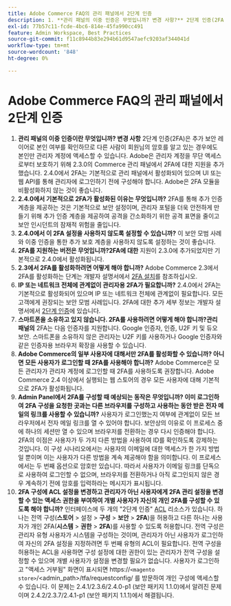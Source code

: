 ```yaml
---
title: Adobe Commerce FAQ의 관리 패널에서 2단계 인증
description: 1. **관리 패널의 이중 인증은 무엇입니까? 변경 사항?** 2단계 인증(2FA)은 추가 보안 레이어로 신원을 확인하므로, 다른 사람이 암호를 알고 있더라도 관리자 계정에만 액세스할 수 있습니다. Adobe은 관리자 계정을 무단 액세스로부터 보호하기 위해 2.3.0의 Commerce 관리 패널에서 2FA에 대한 지원을 추가했습니다. 2.4.0에서 2FA는 기본적으로 관리 패널에서 활성화되어 있으며 UI 또는 웹 API를 통해 관리자에 로그인하기 전에 구성해야 합니다. Adobe은 2FA 모듈을 비활성화하지 않는 것이 좋습니다.
exl-id: 77b57c11-fcde-4bc6-814e-45fa990cc491
feature: Admin Workspace, Best Practices
source-git-commit: f11c8944b83e294b61d9547aefc9203af344041d
workflow-type: tm+mt
source-wordcount: '848'
ht-degree: 0%

---
```


# Adobe Commerce FAQ의 관리 패널에서 2단계 인증

1. **관리 패널의 이중 인증이란 무엇입니까? 변경 사항** 2단계 인증(2FA)은 추가 보안 레이어로 본인 여부를 확인하므로 다른 사람이 회원님의 암호를 알고 있는 경우에도 본인만 관리자 계정에 액세스할 수 있습니다. Adobe은 관리자 계정을 무단 액세스로부터 보호하기 위해 2.3.0의 Commerce 관리 패널에서 2FA에 대한 지원을 추가했습니다. 2.4.0에서 2FA는 기본적으로 관리 패널에서 활성화되어 있으며 UI 또는 웹 API를 통해 관리자에 로그인하기 전에 구성해야 합니다. Adobe은 2FA 모듈을 비활성화하지 않는 것이 좋습니다.
1. **2.4.0에서 기본적으로 2FA가 활성화된 이유는 무엇입니까?** 2FA를 통해 추가 인증 계층을 제공하는 것은 기본적으로 보안 설정이며, 관리자 포털을 더욱 안전하게 만들기 위해 추가 인증 계층을 제공하여 공격을 간소화하기 위한 공격 표면을 줄이고 보안 인시던트의 잠재적 위험을 줄입니다.
1. **2.4.0에서 이 2FA 설정을 사용하지 않도록 설정할 수 있습니까?** 이 보안 모범 사례와 이중 인증을 통한 추가 보호 계층을 사용하지 않도록 설정하는 것이 좋습니다.
1. **2FA를 지원하는 버전은 무엇입니까?2FA에 대한** 지원이 2.3.0에 추가되었지만 기본적으로 2.4.0에서 활성화됩니다.
1. **2.3에서 2FA를 활성화하려면 어떻게 해야 합니까?** Adobe Commerce 2.3에서 2FA를 활성화하는 단계는 개발자 설명서에서 [2FA 설치](https://devdocs.magento.com/guides/v2.3/security/two-factor-authentication.html#install-2fa)를 참조하십시오.
1. **IP 또는 네트워크 전체에 관계없이 관리자용 2FA가 필요합니까?** 2.4.0에서 2FA는 기본적으로 활성화되어 있으며 IP 또는 네트워크 전체에 관계없이 필요합니다. 모든 고객에게 권장되는 보안 모범 사례입니다. 2FA에 대한 추가 세부 정보는 개발자 설명서에서 [2단계 인증](https://devdocs.magento.com/guides/v2.4/security/two-factor-authentication.html)에 있습니다.
1. **스마트폰을 소유하고 있지 않습니다. 2FA를 사용하려면 어떻게 해야 합니까?관리 패널의** 2FA는 다음 인증자를 지원합니다. Google 인증자, 인증, U2F 키 및 듀오 보안. 스마트폰을 소유하지 않은 관리자는 U2F 키를 사용하거나 Google 인증자와 같은 인증자용 브라우저 확장을 사용할 수 있습니다.
1. **Adobe Commerce의 일부 사용자에 대해서만 2FA를 활성화할 수 있습니까? 아니면 모든 사용자가 로그인할 때 2FA를 사용해야 합니까?** Adobe Commerce은 모든 관리자가 관리자 계정에 로그인할 때 2FA를 사용하도록 권장합니다. Adobe Commerce 2.4 이상에서 실행되는 웹 스토어의 경우 모든 사용자에 대해 기본적으로 2FA가 활성화됩니다.
1. **Admin Panel에서 2FA를 구성할 때 예상되는 동작은 무엇입니까? 이미 로그인하여 2FA 구성을 요청한 곳과는 다른 브라우저를 구성하고 사용하는 동안 받은 전자 메일의 링크를 사용할 수 있습니까?** 사용자가 로그인했는지 여부에 관계없이 모든 브라우저에서 전자 메일 링크를 열 수 있어야 합니다. 보안상의 이유로 이 프로세스 중에 하나의 세션만 열 수 있으며 브라우저를 전환하는 경우 다시 인증해야 합니다. 2FA의 이점은 사용자가 두 가지 다른 방법을 사용하여 ID를 확인하도록 강제하는 것입니다. 이 구성 시나리오에서는 사용자의 이메일에 대한 액세스가 한 가지 방법일 뿐이며 이는 사용자가 다른 방법을 계속 제공해야 함을 의미합니다. 이 프로세스에서는 두 번째 옵션으로 암호만 있습니다. 따라서 사용자가 이메일 링크를 단독으로 사용하여 로그인할 수 없으며, 브라우저를 전환하거나 아직 로그인되지 않은 경우 계속하기 전에 암호를 입력하라는 메시지가 표시됩니다.
1. **2FA 구성에 ACL 설정을 변경하고 관리자가 아닌 사용자에게 2FA 관리 설정을 변경할 수 있는 액세스 권한을 부여하여 개별 사용자가 자신의 개인 2FA를 구성할 수 있도록 해야 합니까?** 인터페이스에 두 개의 &quot;2단계 인증&quot; [ACL](https://devdocs.magento.com/guides/v2.4/ext-best-practices/tutorials/create-access-control-list-rule.html) 리소스가 있습니다. 하나는 전역 구성(**스토어** > 설정 > **구성** > **보안** > **2FA**)을 허용하고 다른 하나는 사용자가 개인 2FA(**시스템** > **권한** > **2FA**)를 사용할 수 있도록 허용합니다. 전역 구성은 관리자 유형 사용자가 시스템을 구성하는 것이며, 관리자가 아닌 사용자가 로그인하여 자신의 2FA 설정을 지정하려면 두 번째 유형의 ACL이 필요합니다. 전역 구성을 허용하는 ACL을 사용하면 구성 설정에 대한 권한이 있는 관리자가 전역 구성을 설정할 수 있으며 개별 사용자가 설정을 변경할 필요가 없습니다. 사용자가 로그인하고 &quot;액세스 거부됨&quot; 화면이 표시되면 https://``<magento store>``/&lt;admin\_path>/tfa/requestconfig/ 를 방문하여 개인 구성에 액세스할 수 있습니다. 이 문제는 2.4.1/2.3.6/2.4.0-p1 (보안 패키지 1.1.0)에서 알려진 문제이며 2.4.2/2.3.7/2.4.1-p1 (보안 패키지 1.1.1)에서 해결됩니다.
